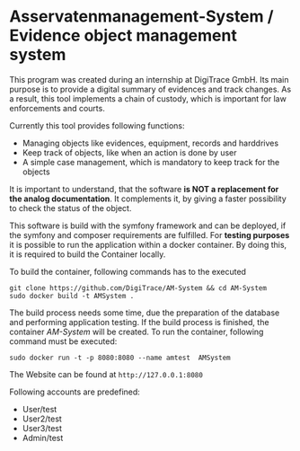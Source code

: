 # Asservatenmanagement-System / Evidence object management system

This program was created during an internship at DigiTrace GmbH.
Its main purpose is to provide a digital summary of evidences and track changes. As a result, this tool implements a chain of custody, which is important for law enforcements and courts.


Currently this tool provides following functions:  
  * Managing objects like evidences, equipment, records and harddrives   
  * Keep track of objects, like when an action is done by user  
  * A simple case management, which is mandatory to keep track for the objects  

It is important to understand, that the software **is NOT a replacement for the analog documentation**. It complements it, by giving a faster possibility to check the status of the object.

This software is build with the symfony framework and can be deployed, if the symfony and composer requirements are fulfilled. For **testing purposes** it is possible to run the application within a docker container. By doing this, it is required to build the Container locally.

To build the container, following commands has to the executed

`git clone https://github.com/DigiTrace/AM-System && cd AM-System`  
`sudo docker build -t AMSystem .`  

The build process needs some time, due the preparation of the database and performing application testing.
If the build process is finished, the container *AM-System* will be created.
To run the container, following command must be executed:

`sudo docker run -t -p 8080:8080 --name amtest  AMSystem `

The Website can be found at `http://127.0.0.1:8080`  

Following accounts are predefined:  
  * User/test  
  * User2/test  
  * User3/test  
  * Admin/test  
